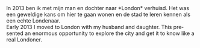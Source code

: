 <div lang="nl">
In 2013 ben ik met mijn man en dochter naar *London* verhuisd.
Het was een geweldige kans om hier te gaan wonen en de stad te leren kennen als een
echte Londenaar.
</div>

<div lang="en">
Early 2013 I moved to London with my husband and daughter. This presented an enormous
opportunity to explore the city and get it to know like a real Londoner.
</div>
